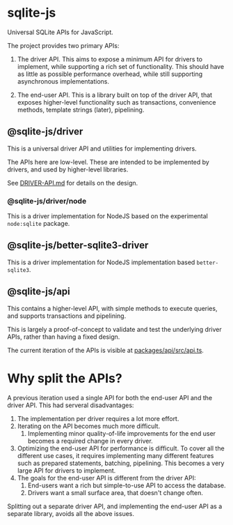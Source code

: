 # sqlite-js

Universal SQLite APIs for JavaScript.

The project provides two primary APIs:

1. The driver API. This aims to expose a minimum API for drivers to implement, while supporting a rich set of functionality. This should have as little as possible performance overhead, while still supporting asynchronous implementations.

2. The end-user API. This is a library built on top of the driver API, that exposes higher-level functionality such as transactions, convenience methods, template strings (later), pipelining.

## @sqlite-js/driver

This is a universal driver API and utilities for implementing drivers.

The APIs here are low-level. These are intended to be implemented by drivers, and used by higher-level libraries.

See [DRIVER-API.md](./DRIVER-API.md) for details on the design.

### @sqlite-js/driver/node

This is a driver implementation for NodeJS based on the experimental `node:sqlite` package.

## @sqlite-js/better-sqlite3-driver

This is a driver implementation for NodeJS implementation based `better-sqlite3`.

## @sqlite-js/api

This contains a higher-level API, with simple methods to execute queries, and supports transactions and pipelining.

This is largely a proof-of-concept to validate and test the underlying driver APIs, rather than having a fixed design.

The current iteration of the APIs is visible at [packages/api/src/api.ts](packages/api/src/api.ts).

# Why split the APIs?

A previous iteration used a single API for both the end-user API and the driver API. This had serveral disadvantages:

1. The implementation per driver requires a lot more effort.
2. Iterating on the API becomes much more difficult.
   1. Implementing minor quality-of-life improvements for the end user becomes a required change in every driver.
3. Optimizing the end-user API for performance is difficult. To cover all the different use cases, it requires implementing many different features such as prepared statements, batching, pipelining. This becomes a very large API for drivers to implement.
4. The goals for the end-user API is different from the driver API:
   1. End-users want a rich but simple-to-use API to access the database.
   2. Drivers want a small surface area, that doesn't change often.

Splitting out a separate driver API, and implementing the end-user API as a separate library, avoids all the above issues.
